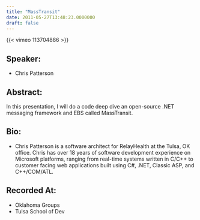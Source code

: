 ```yaml
---
title: "MassTransit"
date: 2011-05-27T13:48:23.0000000
draft: false
---
```


{{< vimeo 113704886 >}}

## Speaker:

 - Chris Patterson

## Abstract:

<p>In this presentation, I will do a code deep dive an open-source .NET messaging framework and EBS called MassTransit.</p>

## Bio:

 - <p>Chris Patterson is a software architect for RelayHealth at the Tulsa, OK office. Chris has over 18 years of software development experience on Microsoft platforms, ranging from real-time systems written in C/C++ to customer facing web applications built using C#, .NET, Classic ASP, and C++/COM/ATL.</p>

## Recorded At:

 - Oklahoma Groups
 - Tulsa School of Dev


